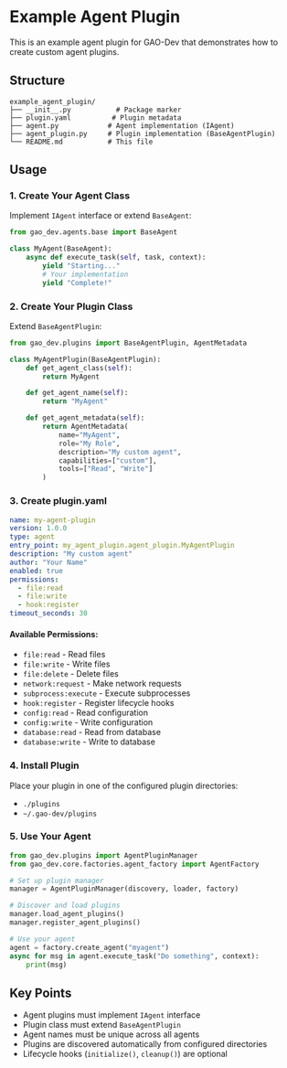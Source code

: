 # Example Agent Plugin

This is an example agent plugin for GAO-Dev that demonstrates how to create custom agent plugins.

## Structure

```
example_agent_plugin/
├── __init__.py           # Package marker
├── plugin.yaml          # Plugin metadata
├── agent.py            # Agent implementation (IAgent)
├── agent_plugin.py     # Plugin implementation (BaseAgentPlugin)
└── README.md           # This file
```

## Usage

### 1. Create Your Agent Class

Implement `IAgent` interface or extend `BaseAgent`:

```python
from gao_dev.agents.base import BaseAgent

class MyAgent(BaseAgent):
    async def execute_task(self, task, context):
        yield "Starting..."
        # Your implementation
        yield "Complete!"
```

### 2. Create Your Plugin Class

Extend `BaseAgentPlugin`:

```python
from gao_dev.plugins import BaseAgentPlugin, AgentMetadata

class MyAgentPlugin(BaseAgentPlugin):
    def get_agent_class(self):
        return MyAgent

    def get_agent_name(self):
        return "MyAgent"

    def get_agent_metadata(self):
        return AgentMetadata(
            name="MyAgent",
            role="My Role",
            description="My custom agent",
            capabilities=["custom"],
            tools=["Read", "Write"]
        )
```

### 3. Create plugin.yaml

```yaml
name: my-agent-plugin
version: 1.0.0
type: agent
entry_point: my_agent_plugin.agent_plugin.MyAgentPlugin
description: "My custom agent"
author: "Your Name"
enabled: true
permissions:
  - file:read
  - file:write
  - hook:register
timeout_seconds: 30
```

#### Available Permissions:
- `file:read` - Read files
- `file:write` - Write files
- `file:delete` - Delete files
- `network:request` - Make network requests
- `subprocess:execute` - Execute subprocesses
- `hook:register` - Register lifecycle hooks
- `config:read` - Read configuration
- `config:write` - Write configuration
- `database:read` - Read from database
- `database:write` - Write to database

### 4. Install Plugin

Place your plugin in one of the configured plugin directories:
- `./plugins`
- `~/.gao-dev/plugins`

### 5. Use Your Agent

```python
from gao_dev.plugins import AgentPluginManager
from gao_dev.core.factories.agent_factory import AgentFactory

# Set up plugin manager
manager = AgentPluginManager(discovery, loader, factory)

# Discover and load plugins
manager.load_agent_plugins()
manager.register_agent_plugins()

# Use your agent
agent = factory.create_agent("myagent")
async for msg in agent.execute_task("Do something", context):
    print(msg)
```

## Key Points

- Agent plugins must implement `IAgent` interface
- Plugin class must extend `BaseAgentPlugin`
- Agent names must be unique across all agents
- Plugins are discovered automatically from configured directories
- Lifecycle hooks (`initialize()`, `cleanup()`) are optional
